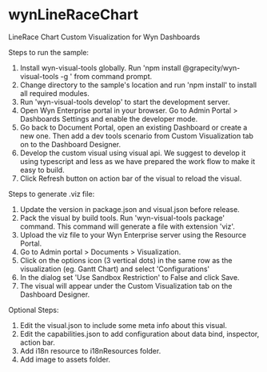# wynLineRaceChart
LineRace Chart Custom Visualization for Wyn Dashboards

Steps to run the sample:

1. Install wyn-visual-tools globally. Run 'npm install @grapecity/wyn-visual-tools -g ' from command prompt.
2. Change directory to the sample's location and run 'npm install' to install all required modules.
3. Run 'wyn-visual-tools develop' to start the development server.
4. Open Wyn Enterprise portal in your browser. Go to Admin Portal > Dashboards Settings and enable the developer mode.
5. Go back to Document Portal, open an existing Dashboard or create a new one. Then add a dev tools scenario from Custom Visualization tab on to the Dashboard Designer.
6. Develop the custom visual using visual api. We suggest to develop it using typescript and less as we have prepared the work flow to make it easy to build.
7. Click Refresh button on action bar of the visual to reload the visual.

Steps to generate .viz file:

1. Update the version in package.json and visual.json before release.
2. Pack the visual by build tools. Run 'wyn-visual-tools package' command. This command will generate a file with extension 'viz'.
3. Upload the viz file to your Wyn Enterprise server using the Resource Portal.
4. Go to Admin portal > Documents > Visualization.
5. Click on the options icon (3 vertical dots) in the same row as the visualization (eg. Gantt Chart) and select 'Configurations'
6. In the dialog set 'Use Sandbox Restriction' to False and click Save.
7. The visual will appear under the Custom Visualization tab on the Dashboard Designer.

Optional Steps:

1. Edit the visual.json to include some meta info about this visual.
2. Edit the capabilities.json to add configuration about data bind, inspector, action bar.
3. Add i18n resource to i18nResources folder.
4. Add image to assets folder.
